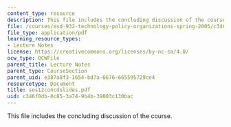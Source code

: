 ```yaml
---
content_type: resource
description: This file includes the concluding discussion of the course.
file: /courses/esd-932-technology-policy-organizations-spring-2005/c346f0db0c853a749b4b39003c130bac_ses12concdslides.pdf
file_type: application/pdf
learning_resource_types:
- Lecture Notes
license: https://creativecommons.org/licenses/by-nc-sa/4.0/
ocw_type: OCWFile
parent_title: Lecture Notes
parent_type: CourseSection
parent_uid: e387a8f3-1654-bd7a-6676-665595729ce4
resourcetype: Document
title: ses12concdslides.pdf
uid: c346f0db-0c85-3a74-9b4b-39003c130bac
---
```

This file includes the concluding discussion of the course.
